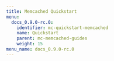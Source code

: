 ```yaml
---
title: Memcached Quickstart
menu:
  docs_0.9.0-rc.0:
    identifier: mc-quickstart-memcached
    name: Quickstart
    parent: mc-memcached-guides
    weight: 15
menu_name: docs_0.9.0-rc.0
---
```


